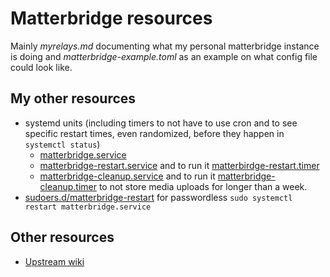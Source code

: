 # Matterbridge resources

Mainly _myrelays.md_ documenting what my personal matterbridge instance is
doing and _matterbridge-example.toml_ as an example on what config file
could look like.

## My other resources

- systemd units (including timers to not have to use cron and to see specific
  restart times, even randomized, before they happen in `systemctl status`)
  - [matterbridge.service](https://gitea.blesmrt.net/mikaela/shell-things/src/branch/master/etc/systemd/system/matterbridge.service)
  - [matterbridge-restart.service](https://gitea.blesmrt.net/mikaela/shell-things/src/branch/master/etc/systemd/system/matterbridge-restart.service) and to run it [matterbirdge-restart.timer](https://gitea.blesmrt.net/mikaela/shell-things/src/branch/master/etc/systemd/system/matterbridge-restart.timer)
  - [matterbridge-cleanup.service](https://gitea.blesmrt.net/mikaela/shell-things/src/branch/master/etc/systemd/system/matterbridge-cleanup.service) and to run it [matterbridge-cleanup.timer](https://gitea.blesmrt.net/mikaela/shell-things/src/branch/master/etc/systemd/system/matterbridge-cleanup.timer)
    to not store media uploads for longer than a week.
- [sudoers.d/matterbridge-restart](https://gitea.blesmrt.net/mikaela/shell-things/src/branch/master/etc/sudoers.d/restart-matterbridge)
  for passwordless `sudo systemctl restart matterbridge.service`

## Other resources

- [Upstream wiki](https://github.com/42wim/matterbridge/wiki/)
